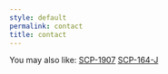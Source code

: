 ```yaml
---
style: default
permalink: contact
title: contact
---
```

You may also like:
[SCP-1907](http://scp-wiki.net/scp-1907)
[SCP-164-J](http://scp-wiki.net/scp-164-j)